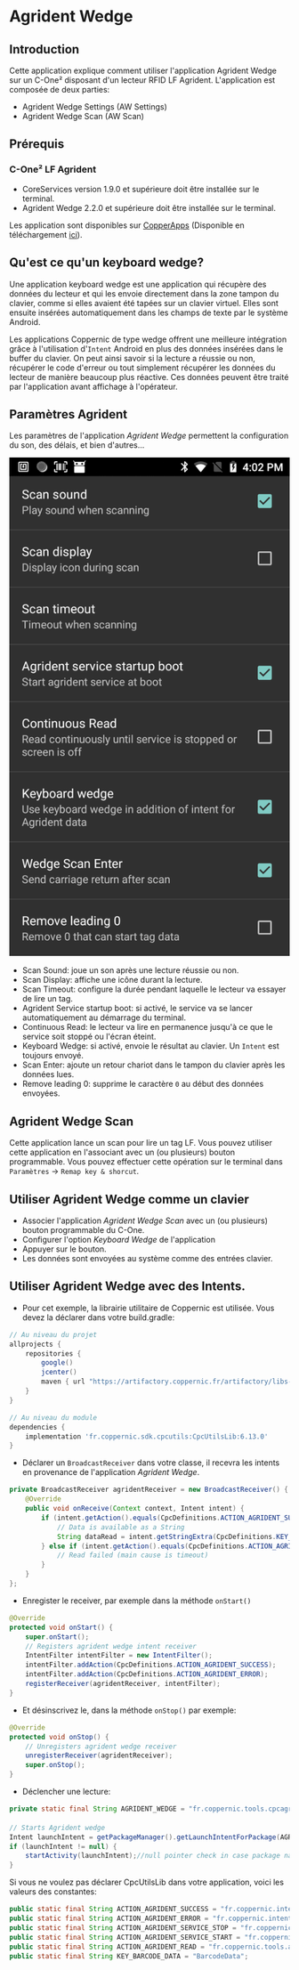 Agrident Wedge
=====


Introduction
------------
Cette application explique comment utiliser l'application Agrident Wedge sur un C-One² disposant d'un lecteur RFID LF Agrident.
L'application est composée de deux parties:

 - Agrident Wedge Settings (AW Settings)
 - Agrident Wedge Scan (AW Scan)


Prérequis
---------

### C-One² LF Agrident

 - CoreServices version 1.9.0 et supérieure doit être installée sur le terminal.
 - Agrident Wedge 2.2.0 et supérieure doit être installée sur le terminal.

 Les application sont disponibles sur [CopperApps](/fr/copperapps.md) (Disponible en téléchargement [ici](https://coppernic.fr/copperapps.apk)).

Qu'est ce qu'un keyboard wedge?
-------------------------------

Une application keyboard wedge est une application qui récupère des données du lecteur et qui les envoie directement dans la zone tampon du clavier, comme si elles avaient été tapées sur un clavier virtuel. Elles sont ensuite insérées automatiquement dans les champs de texte par le système Android.

Les applications Coppernic de type wedge offrent une meilleure intégration grâce à l'utilisation d'`Intent` Android en plus des données insérées dans le buffer du clavier. On peut ainsi savoir si la lecture a réussie ou non, récupérer le code d'erreur ou tout simplement récupérer les données du lecteur de manière beaucoup plus réactive. Ces données peuvent être traité par l'application avant affichage à l'opérateur.


Paramètres Agrident
-------------------

Les paramètres de l'application *Agrident Wedge* permettent la configuration du son, des délais, et bien d'autres...


![](_images/agrident_settings.png)

 - Scan Sound: joue un son après une lecture réussie ou non.
 - Scan Display: affiche une icône durant la lecture.
 - Scan Timeout: configure la durée pendant laquelle le lecteur va essayer de lire un tag.
 - Agrident Service startup boot: si activé, le service va se lancer automatiquement au démarrage du terminal.
 - Continuous Read: le lecteur va lire en permanence jusqu'à ce que le service soit stoppé ou l'écran éteint.
 - Keyboard Wedge: si activé, envoie le résultat au clavier. Un `Intent` est toujours envoyé.
 - Scan Enter: ajoute un retour chariot dans le tampon du clavier après les données lues.
 - Remove leading 0: supprime le caractère `0` au début des données envoyées.

 Agrident Wedge Scan
 ---------------------

 Cette application lance un scan pour lire un tag LF.
 Vous pouvez utiliser cette application en l'associant avec un (ou plusieurs) bouton programmable. Vous pouvez effectuer cette opération sur le terminal dans `Paramètres` -> `Remap key & shorcut`.


 Utiliser Agrident Wedge comme un clavier
 ----------------------------------------

 - Associer l'application *Agrident Wedge Scan* avec un (ou plusieurs) bouton programmable du C-One.
 - Configurer l'option *Keyboard Wedge* de l'application
 - Appuyer sur le bouton.
 - Les données sont envoyées au système comme des entrées clavier.


 Utiliser Agrident Wedge avec des Intents.
 -----------------------------------------

 - Pour cet exemple, la librairie utilitaire de Coppernic est utilisée. Vous devez la déclarer dans votre build.gradle:

 ``` groovy
 // Au niveau du projet
 allprojects {
     repositories {
         google()
         jcenter()
         maven { url "https://artifactory.coppernic.fr/artifactory/libs-release" }
     }
 }
 ```

 ``` groovy
 // Au niveau du module
 dependencies {
     implementation 'fr.coppernic.sdk.cpcutils:CpcUtilsLib:6.13.0'
}
 ```


 - Déclarer un `BroadcastReceiver` dans votre classe, il recevra les intents en provenance de l'application *Agrident Wedge*.

 ``` java
 private BroadcastReceiver agridentReceiver = new BroadcastReceiver() {
     @Override
     public void onReceive(Context context, Intent intent) {        
         if (intent.getAction().equals(CpcDefinitions.ACTION_AGRIDENT_SUCCESS)) {
             // Data is available as a String
             String dataRead = intent.getStringExtra(CpcDefinitions.KEY_BARCODE_DATA);           
         } else if (intent.getAction().equals(CpcDefinitions.ACTION_AGRIDENT_ERROR)) {
             // Read failed (main cause is timeout)
         }
     }
 };
 ```

 - Enregister le receiver, par exemple dans la méthode `onStart()`

 ``` java
 @Override
 protected void onStart() {
     super.onStart();
     // Registers agrident wedge intent receiver
     IntentFilter intentFilter = new IntentFilter();
     intentFilter.addAction(CpcDefinitions.ACTION_AGRIDENT_SUCCESS);
     intentFilter.addAction(CpcDefinitions.ACTION_AGRIDENT_ERROR);
     registerReceiver(agridentReceiver, intentFilter);
 }
 ```

 - Et désinscrivez le, dans la méthode `onStop()` par exemple:

 ``` java
 @Override
 protected void onStop() {
     // Unregisters agrident wedge receiver
     unregisterReceiver(agridentReceiver);
     super.onStop();
 }
 ```

 - Déclencher une lecture:

 ```java
 private static final String AGRIDENT_WEDGE = "fr.coppernic.tools.cpcagridentwedge";

 // Starts Agrident wedge
 Intent launchIntent = getPackageManager().getLaunchIntentForPackage(AGRIDENT_WEDGE);
 if (launchIntent != null) {
     startActivity(launchIntent);//null pointer check in case package name was not found
 }
 ```

 Si vous ne voulez pas déclarer CpcUtilsLib dans votre application, voici les valeurs des constantes:

 ```java
 public static final String ACTION_AGRIDENT_SUCCESS = "fr.coppernic.intent.agridentsuccess";
 public static final String ACTION_AGRIDENT_ERROR = "fr.coppernic.intent.agridentfailed";
 public static final String ACTION_AGRIDENT_SERVICE_STOP = "fr.coppernic.intent.action.stop.agrident.service";
 public static final String ACTION_AGRIDENT_SERVICE_START = "fr.coppernic.intent.action.start.agrident.service";
 public static final String ACTION_AGRIDENT_READ = "fr.coppernic.tools.agrident.wedge.READ";
 public static final String KEY_BARCODE_DATA = "BarcodeData";
 ```
